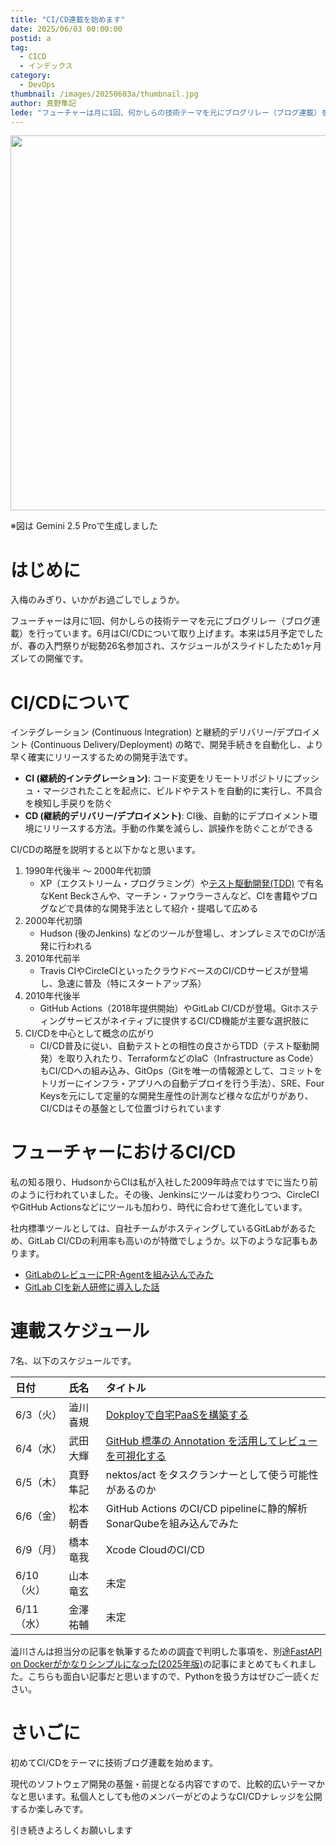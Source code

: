 ```yaml
---
title: "CI/CD連載を始めます"
date: 2025/06/03 00:00:00
postid: a
tag:
  - CICD
  - インデックス
category:
  - DevOps
thumbnail: /images/20250603a/thumbnail.jpg
author: 真野隼記
lede: "フューチャーは月に1回、何かしらの技術テーマを元にブログリレー（ブログ連載）を行っています。6月はCI/CDについて取り上げます"
---
```


<img src="/images/20250603a/top.jpg" alt="" width="600" height="600">

※図は Gemini 2.5 Proで生成しました

# はじめに

入梅のみぎり、いかがお過ごしでしょうか。

フューチャーは月に1回、何かしらの技術テーマを元にブログリレー（ブログ連載）を行っています。6月はCI/CDについて取り上げます。本来は5月予定でしたが、春の入門祭りが総勢26名参加され、スケジュールがスライドしたため1ヶ月ズレての開催です。

# CI/CDについて

インテグレーション (Continuous Integration) と継続的デリバリー/デプロイメント (Continuous Delivery/Deployment) の略で、開発手続きを自動化し、より早く確実にリリースするための開発手法です。

- **CI (継続的インテグレーション)**: コード変更をリモートリポジトリにプッシュ・マージされたことを起点に、ビルドやテストを自動的に実行し、不具合を検知し手戻りを防ぐ
- **CD (継続的デリバリー/デプロイメント)**: CI後、自動的にデプロイメント環境にリリースする方法。手動の作業を減らし、誤操作を防ぐことができる

CI/CDの略歴を説明すると以下かなと思います。

1. 1990年代後半 ～ 2000年代初頭
    - XP（エクストリーム・プログラミング）や[テスト駆動開発(TDD)](https://www.amazon.co.jp/%E3%83%86%E3%82%B9%E3%83%88%E9%A7%86%E5%8B%95%E9%96%8B%E7%99%BA-Kent-Beck/dp/4274217884) で有名なKent Beckさんや、マーチン・ファウラーさんなど、CIを書籍やブログなどで具体的な開発手法として紹介・提唱して広める
2. 2000年代初頭
    - Hudson (後のJenkins) などのツールが登場し、オンプレミスでのCIが活発に行われる
3. 2010年代前半
    - Travis CIやCircleCIといったクラウドベースのCI/CDサービスが登場し、急速に普及（特にスタートアップ系）
4. 2010年代後半
    - GitHub Actions（2018年提供開始）やGitLab CI/CDが登場。Gitホスティングサービスがネイティブに提供するCI/CD機能が主要な選択肢に
5. CI/CDを中心として概念の広がり
    - CI/CD普及に従い、自動テストとの相性の良さからTDD（テスト駆動開発）を取り入れたり、TerraformなどのIaC（Infrastructure as Code）もCI/CDへの組み込み、GitOps（Gitを唯一の情報源として、コミットをトリガーにインフラ・アプリへの自動デプロイを行う手法）、SRE、Four Keysを元にして定量的な開発生産性の計測など様々な広がりがあり、CI/CDはその基盤として位置づけられています

# フューチャーにおけるCI/CD

私の知る限り、HudsonからCIは私が入社した2009年時点ではすでに当たり前のように行われていました。その後、Jenkinsにツールは変わりつつ、CircleCIやGitHub Actionsなどにツールも加わり、時代に合わせて進化しています。

社内標準ツールとしては、自社チームがホスティングしているGitLabがあるため、GitLab CI/CDの利用率も高いのが特徴でしょうか。以下のような記事もあります。

- [GitLabのレビューにPR-Agentを組み込んでみた](/articles/20250417a/)
- [GitLab CIを新人研修に導入した話](/articles/20230306a/)

# 連載スケジュール

7名、以下のスケジュールです。

| 日付    | 氏名     | タイトル                                                   |
| :------ | :------- | :--------------------------------------------------------- |
| 6/3（火） | 澁川喜規   | [Dokployで自宅PaaSを構築する](/articles/20250603b/)                                |
| 6/4（水） | 武田大輝   | [GitHub 標準の Annotation を活用してレビューを可視化する](/articles/20250604a/)          |
| 6/5（木） | 真野隼記   | nektos/act をタスクランナーとして使う可能性があるのか            |
| 6/6（金） | 松本朝香   | GitHub Actions のCI/CD pipelineに静的解析SonarQubeを組み込んでみた  |
| 6/9（月） | 橋本竜我   | Xcode CloudのCI/CD                                         |
| 6/10（火）| 山本竜玄   | 未定                                                       |
| 6/11（水）| 金澤祐輔   | 未定                                                       |

澁川さんは担当分の記事を執筆するための調査で判明した事項を、別途[FastAPI on Dockerがかなりシンプルになった(2025年版)](/articles/20250602a/)の記事にまとめてもくれました。こちらも面白い記事だと思いますので、Pythonを扱う方はぜひご一読ください。

# さいごに

初めてCI/CDをテーマに技術ブログ連載を始めます。

現代のソフトウェア開発の基盤・前提となる内容ですので、比較的広いテーマかなと思います。私個人としても他のメンバーがどのようなCI/CDナレッジを公開するか楽しみです。

引き続きよろしくお願いします
